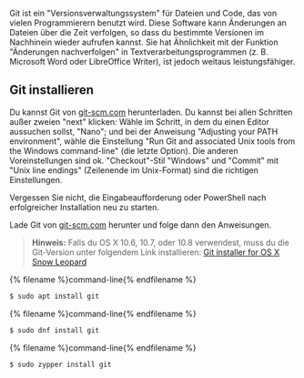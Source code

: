 Git ist ein "Versionsverwaltungssystem" für Dateien und Code, das von vielen Programmierern benutzt wird. Diese Software kann Änderungen an Dateien über die Zeit verfolgen, so dass du bestimmte Versionen im Nachhinein wieder aufrufen kannst. Sie hat Ähnlichkeit mit der Funktion "Änderungen nachverfolgen" in Textverarbeitungsprogrammen (z. B. Microsoft Word oder LibreOffice Writer), ist jedoch weitaus leistungsfähiger.

## Git installieren

<!--sec data-title="Installing Git: Windows" data-id="git_install_windows"
data-collapse=true ces-->

Du kannst Git von [git-scm.com](https://git-scm.com/) herunterladen. Du kannst bei allen Schritten außer zweien "next" klicken: Wähle im Schritt, in dem du einen Editor aussuchen sollst, "Nano"; und bei der Anweisung "Adjusting your PATH environment", wähle die Einstellung "Run Git and associated Unix tools from the Windows command-line" (die letzte Option). Die anderen Voreinstellungen sind ok. "Checkout"-Stil "Windows" und "Commit" mit "Unix line endings" (Zeilenende im Unix-Format) sind die richtigen Einstellungen.

Vergessen Sie nicht, die Eingabeaufforderung oder PowerShell nach erfolgreicher Installation neu zu starten.<!--endsec-->

<!--sec data-title="Installing Git: OS X" data-id="git_install_OSX"
data-collapse=true ces-->

Lade Git von [git-scm.com](https://git-scm.com/) herunter und folge dann den Anweisungen.

> **Hinweis:** Falls du OS X 10.6, 10.7, oder 10.8 verwendest, muss du die Git-Version unter folgendem Link installieren: [Git installer for OS X Snow Leopard](https://sourceforge.net/projects/git-osx-installer/files/git-2.3.5-intel-universal-snow-leopard.dmg/download)

<!--endsec-->

<!--sec data-title="Installing Git: Debian or Ubuntu" data-id="git_install_debian_ubuntu"
data-collapse=true ces-->

{% filename %}command-line{% endfilename %}

```bash
$ sudo apt install git
```

<!--endsec-->

<!--sec data-title="Installing Git: Fedora" data-id="git_install_fedora"
data-collapse=true ces-->

{% filename %}command-line{% endfilename %}

```bash
$ sudo dnf install git
```

<!--endsec-->

<!--sec data-title="Installing Git: openSUSE" data-id="git_install_openSUSE"
data-collapse=true ces-->

{% filename %}command-line{% endfilename %}

```bash
$ sudo zypper install git
```

<!--endsec-->